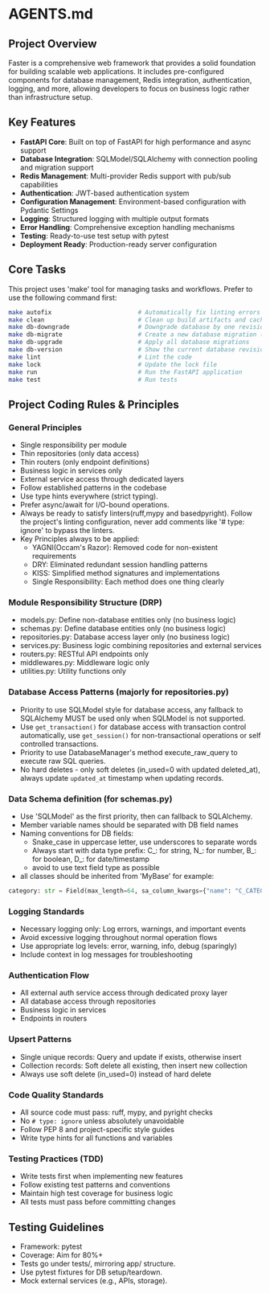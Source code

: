 # AGENTS.md

## Project Overview
Faster is a comprehensive web framework that provides a solid foundation for building scalable web applications. It includes pre-configured components for database management, Redis integration, authentication, logging, and more, allowing developers to focus on business logic rather than infrastructure setup.

## Key Features
- **FastAPI Core**: Built on top of FastAPI for high performance and async support
- **Database Integration**: SQLModel/SQLAlchemy with connection pooling and migration support
- **Redis Management**: Multi-provider Redis support with pub/sub capabilities
- **Authentication**: JWT-based authentication system
- **Configuration Management**: Environment-based configuration with Pydantic Settings
- **Logging**: Structured logging with multiple output formats
- **Error Handling**: Comprehensive exception handling mechanisms
- **Testing**: Ready-to-use test setup with pytest
- **Deployment Ready**: Production-ready server configuration

## Core Tasks
This project uses 'make' tool for managing tasks and workflows. Prefer to use the following command first:
```bash
make autofix                        # Automatically fix linting errors
make clean                          # Clean up build artifacts and cached files
make db-downgrade                   # Downgrade database by one revision
make db-migrate                     # Create a new database migration (e.g., make db-migrate m="create users table")
make db-upgrade                     # Apply all database migrations
make db-version                     # Show the current database revision
make lint                           # Lint the code
make lock                           # Update the lock file
make run                            # Run the FastAPI application
make test                           # Run tests
```

## Project Coding Rules & Principles

### General Principles
- Single responsibility per module
- Thin repositories (only data access)
- Thin routers (only endpoint definitions)
- Business logic in services only
- External service access through dedicated layers
- Follow established patterns in the codebase
- Use type hints everywhere (strict typing).
- Prefer async/await for I/O-bound operations.
- Always be ready to satisfy linters(ruff,mypy and basedpyright). Follow the project's linting configuration, never add comments like '# type: ignore' to bypass the linters.
- Key Principles always to be applied:
  -  YAGNI(Occam's Razor): Removed code for non-existent requirements
  -  DRY: Eliminated redundant session handling patterns
  -  KISS: Simplified method signatures and implementations
  -  Single Responsibility: Each method does one thing clearly

### Module Responsibility Structure (DRP)
- models.py: Define non-database entities only (no business logic)
- schemas.py: Define database entities only (no business logic)
- repositories.py: Database access layer only (no business logic)
- services.py: Business logic combining repositories and external services
- routers.py: RESTful API endpoints only
- middlewares.py: Middleware logic only
- utilities.py: Utility functions only

### Database Access Patterns  (majorly for repositories.py)
- Priority to use SQLModel style for database access, any fallback to SQLAlchemy MUST be used only when SQLModel is not supported.
- Use `get_transaction()` for database access with transaction control automatically, use `get_session()` for non-transactional operations or self controlled transactions.
- Priority to use DatabaseManager's method execute_raw_query to execute raw SQL queries.
- No hard deletes - only soft deletes (in_used=0 with updated deleted_at), always update `updated_at` timestamp when updating records.


### Data Schema definition (for schemas.py)
- Use 'SQLModel' as the first priority, then can fallback to SQLAlchemy.
- Member variable names should be separated with DB field names
- Naming conventions for DB fields:
    - Snake_case in uppercase letter, use underscores to separate words
    - Always start with data type prefix: C_: for string, N_: for number, B_: for boolean, D_: for date/timestamp
    - avoid to use text field type as possible
- all classes should be inherited from 'MyBase'
for example:
```python
category: str = Field(max_length=64, sa_column_kwargs={"name": "C_CATEGORY"})
```

### Logging Standards
- Necessary logging only: Log errors, warnings, and important events
- Avoid excessive logging throughout normal operation flows
- Use appropriate log levels: error, warning, info, debug (sparingly)
- Include context in log messages for troubleshooting

### Authentication Flow
- All external auth service access through dedicated proxy layer
- All database access through repositories
- Business logic in services
- Endpoints in routers

### Upsert Patterns
- Single unique records: Query and update if exists, otherwise insert
- Collection records: Soft delete all existing, then insert new collection
- Always use soft delete (in_used=0) instead of hard delete

### Code Quality Standards
- All source code must pass: ruff, mypy, and pyright checks
- No `# type: ignore` unless absolutely unavoidable
- Follow PEP 8 and project-specific style guides
- Write type hints for all functions and variables

### Testing Practices (TDD)
- Write tests first when implementing new features
- Follow existing test patterns and conventions
- Maintain high test coverage for business logic
- All tests must pass before committing changes

## Testing Guidelines
- Framework: pytest
- Coverage: Aim for 80%+
- Tests go under tests/, mirroring app/ structure.
- Use pytest fixtures for DB setup/teardown.
- Mock external services (e.g., APIs, storage).
